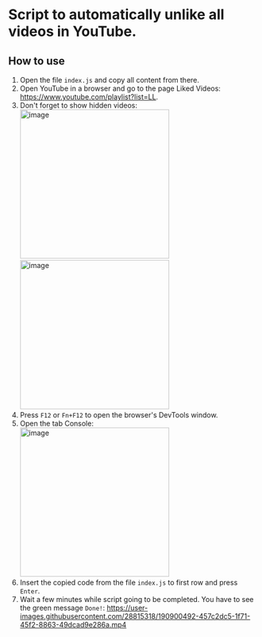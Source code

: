 # Script to automatically unlike all videos in YouTube.

## How to use

1. Open the file `index.js` and copy all content from there.
2. Open YouTube in a browser and go to the page Liked Videos:<br/>https://www.youtube.com/playlist?list=LL.
3. Don't forget to show hidden videos:<br/><img width="300" alt="image" src="https://user-images.githubusercontent.com/28815318/190899982-296fe15d-e5c2-4b14-986b-3774023e7d22.png"><img width="300" alt="image" src="https://user-images.githubusercontent.com/28815318/190899987-59e4e7d5-e3e5-49a3-9624-218f9e5eb184.png">
4. Press `F12` or `Fn+F12` to open the browser's DevTools window.
5. Open the tab Console:<br/><img width="300" alt="image" src="https://user-images.githubusercontent.com/28815318/190900033-ae06a06a-dce3-4bbe-9bc2-0622ae168dff.png">
6. Insert the copied code from the file `index.js` to first row and press `Enter`.
7. Wait a few minutes while script going to be completed. You have to see the green message `Done!`:
https://user-images.githubusercontent.com/28815318/190900492-457c2dc5-1f71-45f2-8863-49dcad9e286a.mp4
